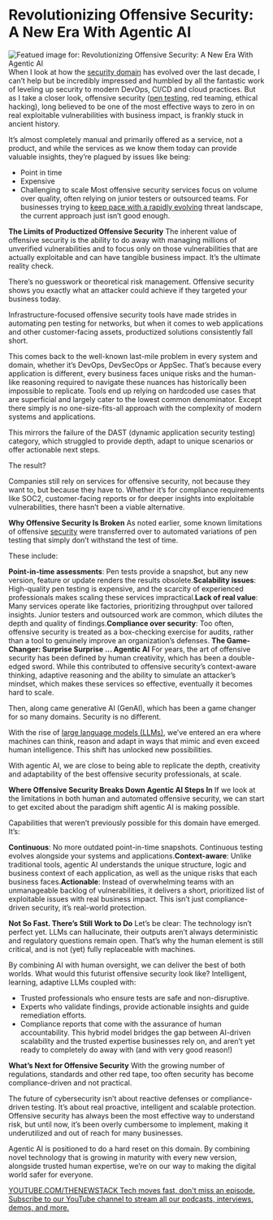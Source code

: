 # Revolutionizing Offensive Security: A New Era With Agentic AI
![Featued image for: Revolutionizing Offensive Security: A New Era With Agentic AI](https://cdn.thenewstack.io/media/2025/02/687c35ee-testing123-1024x576.png)
When I look at how the [security domain](https://thenewstack.io/security/) has evolved over the last decade, I can’t help but be incredibly impressed and humbled by all the fantastic work of leveling up security to modern DevOps, CI/CD and cloud practices. But as I take a closer look, offensive security ([pen testing](https://thenewstack.io/introduction-to-software-testing/), red teaming, ethical hacking), long believed to be one of the most effective ways to zero in on real exploitable vulnerabilities with business impact, is frankly stuck in ancient history.

It’s almost completely manual and primarily offered as a service, not a product, and while the services as we know them today can provide valuable insights, they’re plagued by issues like being:

- Point in time
- Expensive
- Challenging to scale
Most offensive security services focus on volume over quality, often relying on junior testers or outsourced teams. For businesses trying to [keep pace with a rapidly evolving](https://thenewstack.io/ai-is-evolving-rapidly-heres-how-developers-can-keep-pace/) threat landscape, the current approach just isn’t good enough.

**The Limits of Productized Offensive Security**
The inherent value of offensive security is the ability to do away with managing millions of unverified vulnerabilities and to focus only on those vulnerabilities that are actually exploitable and can have tangible business impact. It’s the ultimate reality check.

There’s no guesswork or theoretical risk management. Offensive security shows you exactly what an attacker could achieve if they targeted your business today.

Infrastructure-focused offensive security tools have made strides in automating pen testing for networks, but when it comes to web applications and other customer-facing assets, productized solutions consistently fall short.

This comes back to the well-known last-mile problem in every system and domain, whether it’s DevOps, DevSecOps or AppSec. That’s because every application is different, every business faces unique risks and the human-like reasoning required to navigate these nuances has historically been impossible to replicate. Tools end up relying on hardcoded use cases that are superficial and largely cater to the lowest common denominator. Except there simply is no one-size-fits-all approach with the complexity of modern systems and applications.

This mirrors the failure of the DAST (dynamic application security testing) category, which struggled to provide depth, adapt to unique scenarios or offer actionable next steps.

The result?

Companies still rely on services for offensive security, not because they want to, but because they have to. Whether it’s for compliance requirements like SOC2, customer-facing reports or for deeper insights into exploitable vulnerabilities, there hasn’t been a viable alternative.

**Why Offensive Security Is Broken**
As noted earlier, some known limitations of offensive [security](https://thenewstack.io/security-testing-must-be-part-of-software-development-life-cycle/) were transferred over to automated variations of pen testing that simply don’t withstand the test of time.

These include:

**Point-in-time assessments**: Pen tests provide a snapshot, but any new version, feature or update renders the results obsolete.**Scalability issues**: High-quality pen testing is expensive, and the scarcity of experienced professionals makes scaling these services impractical.**Lack of real value**: Many services operate like factories, prioritizing throughput over tailored insights. Junior testers and outsourced work are common, which dilutes the depth and quality of findings.**Compliance over security**: Too often, offensive security is treated as a box-checking exercise for audits, rather than a tool to genuinely improve an organization’s defenses.
**The Game-Changer: Surprise Surprise … Agentic AI**
For years, the art of offensive security has been defined by human creativity, which has been a double-edged sword. While this contributed to offensive security’s context-aware thinking, adaptive reasoning and the ability to simulate an attacker’s mindset, which makes these services so effective, eventually it becomes hard to scale.

Then, along came generative AI (GenAI), which has been a game changer for so many domains. Security is no different.

With the rise of [large language models (LLMs)](https://roadmap.sh/guides/introduction-to-llms), we’ve entered an era where machines can think, reason and adapt in ways that mimic and even exceed human intelligence. This shift has unlocked new possibilities.

With agentic AI, we are close to being able to replicate the depth, creativity and adaptability of the best offensive security professionals, at scale.

**Where Offensive Security Breaks Down Agentic AI Steps In**
If we look at the limitations in both human and automated offensive security, we can start to get excited about the paradigm shift agentic AI is making possible.

Capabilities that weren’t previously possible for this domain have emerged. It’s:

**Continuous**: No more outdated point-in-time snapshots. Continuous testing evolves alongside your systems and applications.**Context-aware**: Unlike traditional tools, agentic AI understands the unique structure, logic and business context of each application, as well as the unique risks that each business faces.**Actionable**: Instead of overwhelming teams with an unmanageable backlog of vulnerabilities, it delivers a short, prioritized list of exploitable issues with real business impact.
This isn’t just compliance-driven security, it’s real-world protection.

**Not So Fast. There’s Still Work to Do**
Let’s be clear: The technology isn’t perfect yet. LLMs can hallucinate, their outputs aren’t always deterministic and regulatory questions remain open. That’s why the human element is still critical, and is not (yet) fully replaceable with machines.

By combining AI with human oversight, we can deliver the best of both worlds. What would this futurist offensive security look like? Intelligent, learning, adaptive LLMs coupled with:

- Trusted professionals who ensure tests are safe and non-disruptive.
- Experts who validate findings, provide actionable insights and guide remediation efforts.
- Compliance reports that come with the assurance of human accountability.
This hybrid model bridges the gap between AI-driven scalability and the trusted expertise businesses rely on, and aren’t yet ready to completely do away with (and with very good reason!)

**What’s Next for Offensive Security**
With the growing number of regulations, standards and other red tape, too often security has become compliance-driven and not practical.

The future of cybersecurity isn’t about reactive defenses or compliance-driven testing. It’s about real proactive, intelligent and scalable protection. Offensive security has always been the most effective way to understand risk, but until now, it’s been overly cumbersome to implement, making it underutilized and out of reach for many businesses.

Agentic AI is positioned to do a hard reset on this domain. By combining novel technology that is growing in maturity with every new version, alongside trusted human expertise, we’re on our way to making the digital world safer for everyone.

[
YOUTUBE.COM/THENEWSTACK
Tech moves fast, don't miss an episode. Subscribe to our YouTube
channel to stream all our podcasts, interviews, demos, and more.
](https://youtube.com/thenewstack?sub_confirmation=1)
